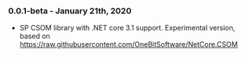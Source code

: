 ### 0.0.1-beta - January 21th, 2020
* SP CSOM library with .NET core 3.1 support. Experimental version, based on https://raw.githubusercontent.com/OneBitSoftware/NetCore.CSOM